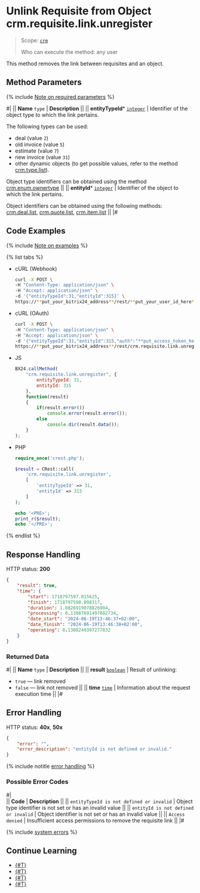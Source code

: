 # Unlink Requisite from Object crm.requisite.link.unregister

> Scope: [`crm`](../../../scopes/permissions.md)
>
> Who can execute the method: any user

This method removes the link between requisites and an object.

## Method Parameters

{% include [Note on required parameters](../../../../_includes/required.md) %}

#|
|| **Name**
`type` | **Description** ||
|| **entityTypeId***
[`integer`](../../../data-types.md) | Identifier of the object type to which the link pertains.

The following types can be used:
- deal (value `2`)
- old invoice (value `5`)
- estimate (value `7`)
- new invoice (value `31`)
- other dynamic objects (to get possible values, refer to the method [crm.type.list](../../universal/user-defined-object-types/crm-type-list.md)).

Object type identifiers can be obtained using the method [crm.enum.ownertype](../../auxiliary/enum/crm-enum-owner-type.md) 
||
|| **entityId***
[`integer`](../../../data-types.md) | Identifier of the object to which the link pertains. 

Object identifiers can be obtained using the following methods: [crm.deal.list](../../deals/crm-deal-list.md), [crm.quote.list](../../quote/crm-quote-list.md), [crm.item.list](../../universal/crm-item-list.md) ||
|#

## Code Examples

{% include [Note on examples](../../../../_includes/examples.md) %}

{% list tabs %}

- cURL (Webhook)

    ```bash
    curl -X POST \
    -H "Content-Type: application/json" \
    -H "Accept: application/json" \
    -d '{"entityTypeId":31,"entityId":315}' \
    https://**put_your_bitrix24_address**/rest/**put_your_user_id_here**/**put_your_webhook_here**/crm.requisite.link.unregister
    ```

- cURL (OAuth) 

    ```bash
    curl -X POST \
    -H "Content-Type: application/json" \
    -H "Accept: application/json" \
    -d '{"entityTypeId":31,"entityId":315,"auth":"**put_access_token_here**"}' \
    https://**put_your_bitrix24_address**/rest/crm.requisite.link.unregister
    ```

- JS

    ```js
    BX24.callMethod(
        "crm.requisite.link.unregister", {
            entityTypeId: 31,
            entityId: 315
        },
        function(result)
        {
            if(result.error())
                console.error(result.error());
            else
                console.dir(result.data());
        }
    );
    ```

- PHP

    ```php
    require_once('crest.php');

    $result = CRest::call(
        'crm.requisite.link.unregister',
        [
            'entityTypeId' => 31,
            'entityId' => 315
        ]
    );

    echo '<PRE>';
    print_r($result);
    echo '</PRE>';
    ```

{% endlist %}

## Response Handling

HTTP status: **200**

```json
{
    "result": true,
    "time": {
        "start": 1718797597.015625,
        "finish": 1718797598.098317,
        "duration": 1.0826919078826904,
        "processing": 0.13887691497802734,
        "date_start": "2024-06-19T13:46:37+02:00",
        "date_finish": "2024-06-19T13:46:38+02:00",
        "operating": 0.1388249397277832
    }
}
```

### Returned Data

#|
|| **Name**
`type` | **Description** ||
|| **result**
[`boolean`](../../../data-types.md) | Result of unlinking:
- `true` — link removed
- `false` — link not removed
||
|| **time**
[`time`](../../../data-types.md) | Information about the request execution time ||
|#

## Error Handling

HTTP status: **40x**, **50x**

```json
{
    "error": "",
    "error_description": "entityId is not defined or invalid."
}
```

{% include notitle [error handling](../../../../_includes/error-info.md) %}

### Possible Error Codes

#|  
|| **Code** | **Description** ||
|| `entityTypeId is not defined or invalid` | Object type identifier is not set or has an invalid value ||
|| `entityId is not defined or invalid` | Object identifier is not set or has an invalid value ||
|| `Access denied` | Insufficient access permissions to remove the requisite link ||
|#

{% include [system errors](../../../../_includes/system-errors.md) %}

## Continue Learning

- [{#T}](./crm-requisite-link-register.md)
- [{#T}](./crm-requisite-link-get.md)
- [{#T}](./crm-requisite-link-list.md)
- [{#T}](./crm-requisite-link-fields.md)